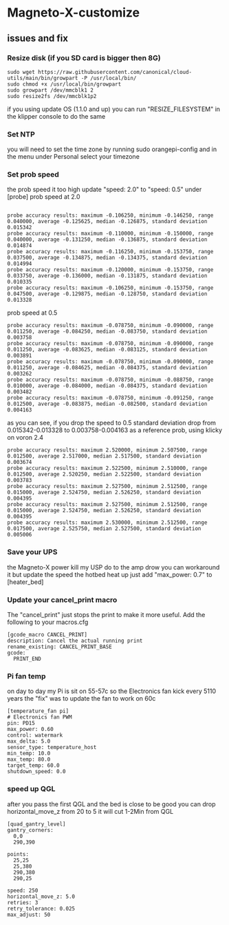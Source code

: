 # Magneto-X-customize


## issues and fix

### Resize disk (if you SD card is bigger then 8G)
```angular2html
sudo wget https://raw.githubusercontent.com/canonical/cloud-utils/main/bin/growpart -P /usr/local/bin/
sudo chmod +x /usr/local/bin/growpart
sudo growpart /dev/mmcblk1 2
sudo resize2fs /dev/mmcblk1p2
```
if you using update OS (1.1.0 and up) you can run "RESIZE_FILESYSTEM" in the klipper console to do the same
### Set NTP
you will need to set the time zone by running sudo orangepi-config and in the menu under Personal select your timezone
### Set prob speed
the prob speed it too high update "speed: 2.0" to "speed: 0.5" under [probe]
prob speed at 2.0 
```

probe accuracy results: maximum -0.106250, minimum -0.146250, range 0.040000, average -0.125625, median -0.126875, standard deviation 0.015342
probe accuracy results: maximum -0.110000, minimum -0.150000, range 0.040000, average -0.131250, median -0.136875, standard deviation 0.014874
probe accuracy results: maximum -0.116250, minimum -0.153750, range 0.037500, average -0.134875, median -0.134375, standard deviation 0.014994
probe accuracy results: maximum -0.120000, minimum -0.153750, range 0.033750, average -0.136000, median -0.131875, standard deviation 0.010335
probe accuracy results: maximum -0.106250, minimum -0.153750, range 0.047500, average -0.129875, median -0.128750, standard deviation 0.013328
```
prob speed at 0.5
```
probe accuracy results: maximum -0.078750, minimum -0.090000, range 0.011250, average -0.084250, median -0.083750, standard deviation 0.003758
probe accuracy results: maximum -0.078750, minimum -0.090000, range 0.011250, average -0.083625, median -0.083125, standard deviation 0.003891
probe accuracy results: maximum -0.078750, minimum -0.090000, range 0.011250, average -0.084625, median -0.084375, standard deviation 0.003262
probe accuracy results: maximum -0.078750, minimum -0.088750, range 0.010000, average -0.084000, median -0.084375, standard deviation 0.003482
probe accuracy results: maximum -0.078750, minimum -0.091250, range 0.012500, average -0.083875, median -0.082500, standard deviation 0.004163
```
as you can see, if you drop the speed to 0.5  standard deviation drop from 0.015342-0.013328 to 0.003758-0.004163
as a reference prob, using klicky on voron 2.4
```
probe accuracy results: maximum 2.520000, minimum 2.507500, range 0.012500, average 2.517000, median 2.517500, standard deviation 0.003674
probe accuracy results: maximum 2.522500, minimum 2.510000, range 0.012500, average 2.520250, median 2.522500, standard deviation 0.003783
probe accuracy results: maximum 2.527500, minimum 2.512500, range 0.015000, average 2.524750, median 2.526250, standard deviation 0.004395
probe accuracy results: maximum 2.527500, minimum 2.512500, range 0.015000, average 2.524750, median 2.526250, standard deviation 0.004395
probe accuracy results: maximum 2.530000, minimum 2.512500, range 0.017500, average 2.525750, median 2.527500, standard deviation 0.005006
```

### Save your UPS 
the Magneto-X power kill my USP do to the amp drow you can workaround it but update the speed the hotbed heat up
just add "max_power: 0.7" to [heater_bed]

### Update your cancel_print macro
The "cancel_print" just stops the print to make it more useful. Add the following to your macros.cfg
```
[gcode_macro CANCEL_PRINT]
description: Cancel the actual running print
rename_existing: CANCEL_PRINT_BASE
gcode:
  PRINT_END
```

### Pi fan temp
on day to day my Pi is sit on 55-57c so the Electronics fan kick every 5110 years the "fix" was to update the fan to work on 60c
```angular2html
[temperature_fan pi]
# Electronics fan PWM
pin: PD15
max_power: 0.60
control: watermark
max_delta: 5.0
sensor_type: temperature_host
min_temp: 10.0
max_temp: 80.0
target_temp: 60.0
shutdown_speed: 0.0
```

### speed up QGL
after you pass the first QGL and the bed is close to be good you can drop horizontal_move_z from 20 to 5 
it will cut 1-2Min from QGL 
```angular2html
[quad_gantry_level]
gantry_corners:
  0,0
  290,390

points:
  25,25
  25,380
  290,380
  290,25

speed: 250
horizontal_move_z: 5.0
retries: 3
retry_tolerance: 0.025
max_adjust: 50
```